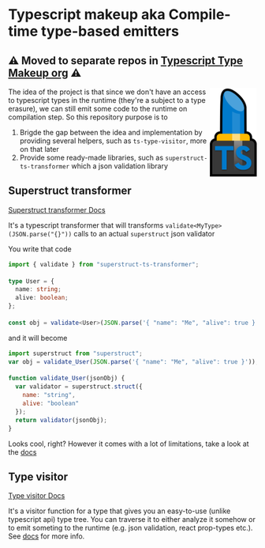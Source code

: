 # Typescript makeup aka Compile-time type-based emitters

## ⚠️ Moved to separate repos in [Typescript Type Makeup org](https://github.com/ts-type-makeup) ⚠️

<img src="/logo.svg" align="right"
     alt="Blue lipstick with a TS on it" height="180">

The idea of the project is that since we don't have an access to typescript types in the runtime (they're a subject to a type erasure), we can still emit some code to the runtime on compilation step. So this repository purpose is to

1. Brigde the gap between the idea and implementation by providing several helpers, such as `ts-type-visitor`, more on that later
2. Provide some ready-made libraries, such as `superstruct-ts-transformer` which a json validation library

## Superstruct transformer

[Superstruct transformer Docs](/superstruct-ts-transformer#readme)

It's a typescript transformer that will transforms `validate<MyType>(JSON.parse("{}"))` calls to an actual `superstruct` json validator

You write that code

```typescript
import { validate } from "superstruct-ts-transformer";

type User = {
  name: string;
  alive: boolean;
};

const obj = validate<User>(JSON.parse('{ "name": "Me", "alive": true }'));
```

and it will become

```js
import superstruct from "superstruct";
var obj = validate_User(JSON.parse('{ "name": "Me", "alive": true }'));

function validate_User(jsonObj) {
  var validator = superstruct.struct({
    name: "string",
    alive: "boolean"
  });
  return validator(jsonObj);
}
```

Looks cool, right? However it comes with a lot of limitations, take a look at the [docs](/superstruct-ts-transformer#readme)

## Type visitor

[Type visitor Docs](/ts-type-visitor#readme)

It's a visitor function for a type that gives you an easy-to-use (unlike typescript api) type tree. You can traverse it to either analyze it somehow or to emit someting to the runtime (e.g. json validation, react prop-types etc.). See [docs](/ts-type-visitor#readme) for more info.
